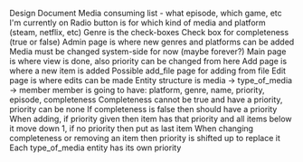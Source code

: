 Design Document
Media consuming list - what episode, which game, etc I'm currently on
Radio button is for which kind of media and platform (steam, netflix, etc)
Genre is the check-boxes
Check box for completeness (true or false)
Admin page is where new genres and platforms can be added
Media must be changed system-side for now (maybe forever?)
Main page is where view is done, also priority can be changed from here
Add page is where a new item is added
Possible add_file page for adding from file
Edit page is where edits can be made
Entity structure is media -> type_of_media -> member
member is going to have: platform, genre, name, priority, episode, completeness
Completeness cannot be true and have a priority, priority can be none
If completeness is false then should have a priority
When adding, if priority given then item has that priority and all items
below it move down 1, if no priority then put as last item
When changing completeness or removing an item then priority is shifted up to replace it
Each type_of_media entity has its own priority
